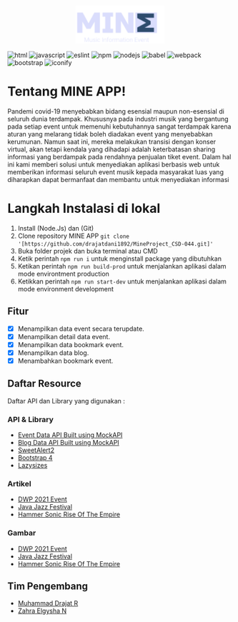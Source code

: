 <p align="center"><a href="https://drajathost.masuk.id/" target="_blank"><img src="https://raw.githubusercontent.com/drajatdani1892/MineProject_CSD-044/main/src/public/images/icon.png" width="200"></a></p>

![html](https://img.shields.io/static/v1?message=HTML&logo=html5&labelColor=5c5c5c&color=1182c3&label=%20) ![javascript](https://img.shields.io/static/v1?message=Javascript&logo=javascript&labelColor=5c5c5c&color=1182c3&label=%20) ![eslint](https://img.shields.io/static/v1?message=Webpack%204&logo=webpack&labelColor=5c5c5c&color=1182c3&label=%20) ![npm](https://img.shields.io/static/v1?message=npm&logo=npm&labelColor=5c5c5c&color=1182c3&label=%20) ![nodejs](https://img.shields.io/static/v1?message=Node%20Js&logo=node.js&labelColor=5c5c5c&color=1182c3&label=%20) ![babel](https://img.shields.io/static/v1?message=Babel&logo=babel&labelColor=5c5c5c&color=1182c3&label=%20) ![webpack](https://img.shields.io/static/v1?message=Eslint&logo=eslint&labelColor=5c5c5c&color=1182c3&label=%20) ![bootstrap](https://img.shields.io/static/v1?message=Bootstrap%204&logo=bootstrap&labelColor=5c5c5c&color=1182c3&label=%20) ![iconify](https://img.shields.io/static/v1?message=Iconify&logo=iconify&labelColor=5c5c5c&color=1182c3&label=%20)

# Tentang MINE APP!

Pandemi covid-19 menyebabkan bidang esensial maupun non-esensial di seluruh dunia terdampak. Khususnya pada industri musik yang bergantung pada setiap event untuk memenuhi kebutuhannya sangat terdampak karena aturan yang melarang tidak boleh diadakan event yang menyebabkan kerumunan. Namun saat ini, mereka melakukan transisi dengan konser virtual, akan tetapi kendala yang dihadapi adalah keterbatasan sharing informasi yang berdampak pada rendahnya penjualan tiket event. Dalam hal ini kami memberi solusi untuk menyediakan aplikasi berbasis web untuk memberikan informasi seluruh event musik kepada masyarakat luas yang diharapkan dapat bermanfaat dan membantu untuk menyediakan informasi

# Langkah Instalasi di lokal

1. Install (Node.Js) dan (Git)
2. Clone repository MINE APP
   `git clone '[https://github.com/drajatdani1892/MineProject_CSD-044.git]' `
3. Buka folder projek dan buka terminal atau CMD
4. Ketik perintah `npm run i` untuk menginstall package yang dibutuhkan
5. Ketikan perintah `npm run build-prod` untuk menjalankan aplikasi dalam mode environtment production
6. Ketikkan perintah `npm run start-dev` untuk menjalankan aplikasi dalam mode environment development

## Fitur

- [x] Menampilkan data event secara terupdate.
- [x] Menampilkan detail data event.
- [x] Menampilkan data bookmark event.
- [x] Menampilkan data blog.
- [x] Menambahkan bookmark event.

## Daftar Resource

Daftar API dan Library yang digunakan :

### API & Library

- [Event Data API Built using MockAPI](https://61b0a1fe3c954f001722a523.mockapi.io/musicEvent)
- [Blog Data API Built using MockAPI](https://61b0a1fe3c954f001722a523.mockapi.io/blogcontent)
- [SweetAlert2](https://www.npmjs.com/package/sweetalert2)
- [Bootstrap 4](https://www.npmjs.com/package/bootstrap)
- [Lazysizes](https://www.npmjs.com/package/lazysizes)

### Artikel

- [DWP 2021 Event](https://lifestyle.bisnis.com/read/20211201/254/1472485/digelar-11-dan-12-desember-ini-daftar-lineup-dwp-virtual-2021)
- [Java Jazz Festival](https://www.kompas.com/hype/read/2020/01/15/195249766/siap-siap-java-jazz-festival-2020-akan-kembali-digelar?page=all)
- [Hammer Sonic Rise Of The Empire](https://hai.grid.id/read/072051264/diundur-sampai-tahun-depan-hammersonic-bakal-nambah-3-headliner)

### Gambar

- [DWP 2021 Event](https://lifestyle.bisnis.com/read/20211201/254/1472485/digelar-11-dan-12-desember-ini-daftar-lineup-dwp-virtual-2021)
- [Java Jazz Festival](https://www.kompas.com/hype/read/2020/01/15/195249766/siap-siap-java-jazz-festival-2020-akan-kembali-digelar?page=all)
- [Hammer Sonic Rise Of The Empire](https://hai.grid.id/read/072051264/diundur-sampai-tahun-depan-hammersonic-bakal-nambah-3-headliner)

## Tim Pengembang

- [Muhammad Drajat R](https://github.com/drajatdani1892)
- [Zahra Elgysha N](https://github.com/zahraeln)

